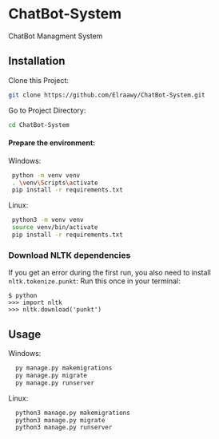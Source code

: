# ChatBot-System
ChatBot Managment System

## Installation
Clone this Project:

```bash
git clone https://github.com/Elraawy/ChatBot-System.git
```
Go to Project Directory:
```bash
cd ChatBot-System
```
#### Prepare the environment:
Windows: 
```bash
 python -m venv venv
 . \venv\Scripts\activate
 pip install -r requirements.txt
```

Linux: 
```bash
 python3 -m venv venv
 source venv/bin/activate
 pip install -r requirements.txt
```

### Download NLTK dependencies
If you get an error during the first run, you also need to install `nltk.tokenize.punkt`:
Run this once in your terminal:
 ```console
$ python
>>> import nltk
>>> nltk.download('punkt')
```

## Usage
Windows:
```bash
  py manage.py makemigrations
  py manage.py migrate
  py manage.py runserver 
```
Linux:
```bash
  python3 manage.py makemigrations
  python3 manage.py migrate
  python3 manage.py runserver
```
